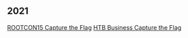 ## 2021
[ROOTCON15 Capture the Flag](/content/2021_CTF/RC15/rootcon15ctf.md)
[HTB Business Capture the Flag](/content/2021_CTF/HTB/htb_business.md)